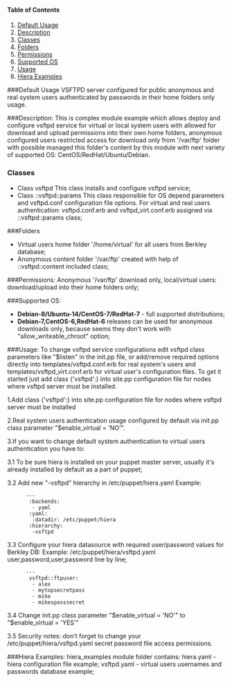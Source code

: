 #### Table of Contents

1. [Default Usage](#default_usage)
2. [Description](#description)
3. [Classes](#classes)
4. [Folders](#folders)
5. [Permissions](#permissions)
6. [Supported OS](#supported_os)
7. [Usage](#usage)
8. [Hiera Examples](#hiera_examples)

###Default Usage
 VSFTPD server configured for public anonymous and real system users authenticated by passwords in their home folders only usage.


###Description:
  This is complex module example which allows deploy and configure vsftpd service for virtual or local system users with allowed for download and upload permissions into their own home folders, anonymous configured users restricted access for download only from '/var/ftp' folder with possible managed this folder's content by this module with next variety of supported OS: CentOS/RedHat/Ubuntu/Debian.
 
### Classes 
* Class  vsftpd
 This class installs and configure vsftpd service;
* Class ::vsftpd::params 
This class responsible for OS depend parameters and vsftpd.conf configuration file options.
For virtual and real users authentication: vsftpd.conf.erb and vsftpd_virt.conf.erb assigned via ::vsftpd::params class;

###Folders
* Virtual users home folder '/home/virtual' for all users from Berkley database;
* Anonymous content folder '/var/ftp' created with help of ::vsftpd::content included class;
 
###Permissions: 
Anonymous '/var/ftp' download only, local/virtual users: download/upload into their home folders only;

###Supported OS: 
* **Debian-8/Ubuntu-14/CentOS-7/RedHat-7** - full supported distributions;
* **Debian-7,CentOS-6,RedHat-6** releases can be used for anonymous downloads only, because seems they don't work with "allow_writeable_chroot" option;

###Usage:
 To change vsftpd service configurations edit vsftpd class parameters like "$listen" in the init.pp file, or add/remove required options directly into templates/vsftpd.conf.erb for real system's users and templates/vsftpd_virt.conf.erb for virtual user's configuration files. 
 To get it started just add class {'vsftpd':} into site.pp configuration file for nodes where vsftpd server must be installed.

 1.Add class {'vsftpd':} into site.pp configuration file for nodes where vsftpd server must be installed

 2.Real system users authentication usage configured by default via init.pp class parameter "$enable_virtual = 'NO'".

 3.If you want to change default system authentication to virtual users authentication you have to: 

  3.1 To be sure hiera is installed on your puppet master server, usually it's already installed by default as a part of puppet;

  3.2 Add new "-vsftpd" hierarchy in /etc/puppet/hiera.yaml
      Example:
```puppet
      ---
       :backends:
        - yaml
       :yaml:
        :datadir: /etc/puppet/hiera
       :hierarchy:
        -vsftpd
```
  3.3 Configure your hiera datasource with required user/password values for Berkley DB:
      Example: /etc/puppet/hiera/vsftpd.yaml user,password,user,password line by line;
```puppet
      ---
       vsftpd::ftpuser:
        - alex
        - mytopsecretpass
        - mike
        - mikespasssecret
```
  3.4 Change init.pp class parameter "$enable_virtual = 'NO'" to "$enable_virtual = 'YES'"

  3.5 Security notes: don't forget to change your /etc/puppet/hiera/vsftpd.yaml secret password file access permissions.


###Hiera Examples:
  hiera_examples module folder contains:
    hiera.yaml - hiera configuration file example;
    vsftpd.yaml - virtual users usernames and passwords database example;

